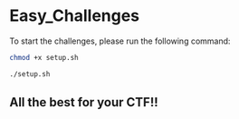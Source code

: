 # Easy_Challenges
To start the challenges, please run the following command: 
```sh
chmod +x setup.sh
```
```sh
./setup.sh
```

## All the best for your CTF!!
